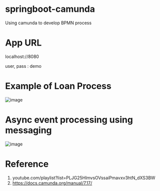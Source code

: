 # springboot-camunda
Using camunda to develop BPMN process

# App URL
localhost://8080

user, pass : demo

# Example of Loan Process
![image](https://user-images.githubusercontent.com/102147242/191949920-35b7fb38-0e1c-4e92-bf70-8384f26e66c3.png)

# Async event processing using messaging
![image](https://user-images.githubusercontent.com/102147242/192296326-c4e87d49-1f2e-40fa-afcc-81d18961dbc9.png)


# Reference
1. youtube.com/playlist?list=PLJG25HlmvsOVssaiPmavxv3htN_dXS3BW
2. https://docs.camunda.org/manual/7.17/
